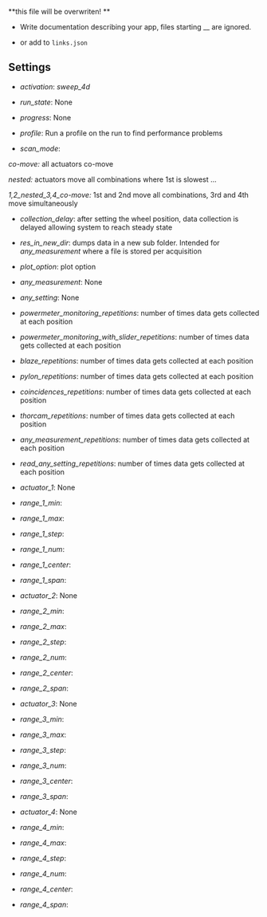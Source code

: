 **this file will be overwriten! **

 - Write documentation describing your app, files starting __ are ignored.

 - or add to `links.json`

## Settings

 - *activation*: <i>sweep_4d</i>

 - *run_state*: None

 - *progress*: None

 - *profile*: Run a profile on the run to find performance problems

 - *scan_mode*: 
<p><i>co-move:</i> all actuators co-move
<p><i>nested:</i> actuators move all combinations where 1st is slowest ...
<p><i>1,2_nested_3,4_co-move:</i> 1st and 2nd move all combinations, 3rd and 4th move simultaneously


 - *collection_delay*: after setting the wheel position, data collection is delayed allowing system to reach steady state

 - *res_in_new_dir*: dumps data in a new sub folder. Intended for <i>any_measurement</i> where a file is stored per acquisition

 - *plot_option*: plot option

 - *any_measurement*: None

 - *any_setting*: None

 - *powermeter_monitoring_repetitions*: number of times data gets collected at each position

 - *powermeter_monitoring_with_slider_repetitions*: number of times data gets collected at each position

 - *blaze_repetitions*: number of times data gets collected at each position

 - *pylon_repetitions*: number of times data gets collected at each position

 - *coincidences_repetitions*: number of times data gets collected at each position

 - *thorcam_repetitions*: number of times data gets collected at each position

 - *any_measurement_repetitions*: number of times data gets collected at each position

 - *read_any_setting_repetitions*: number of times data gets collected at each position

 - *actuator_1*: None

 - *range_1_min*: 

 - *range_1_max*: 

 - *range_1_step*: 

 - *range_1_num*: 

 - *range_1_center*: 

 - *range_1_span*: 

 - *actuator_2*: None

 - *range_2_min*: 

 - *range_2_max*: 

 - *range_2_step*: 

 - *range_2_num*: 

 - *range_2_center*: 

 - *range_2_span*: 

 - *actuator_3*: None

 - *range_3_min*: 

 - *range_3_max*: 

 - *range_3_step*: 

 - *range_3_num*: 

 - *range_3_center*: 

 - *range_3_span*: 

 - *actuator_4*: None

 - *range_4_min*: 

 - *range_4_max*: 

 - *range_4_step*: 

 - *range_4_num*: 

 - *range_4_center*: 

 - *range_4_span*: 


<!-- Auto-update: 2025-10-18T09:25:41.870424 -->
